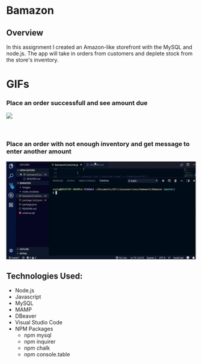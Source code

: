 # Bamazon

## Overview
In this assignment I created an Amazon-like storefront with the MySQL and node.js. The app will take in orders from customers and deplete stock from the store's inventory.

# GIFs
### Place an order successfull and see amount due
![](/images/bamazon1.gif)

<br>

### Place an order with not enough inventory and get message to enter another amount
![](/images/bamazon2.gif)


## Technologies Used:
* Node.js
* Javascript
* MySQL
* MAMP
* DBeaver
* Visual Studio Code
* NPM Packages
    * npm mysql
    * npm inquirer
    * npm chalk
    * npm console.table